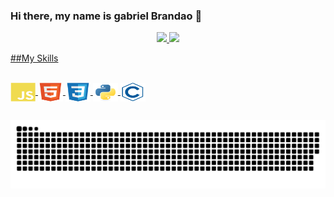 ### Hi there, my name is gabriel Brandao  👋



<div align="center">
  <a href="https://github.com/Brandaoo">
  <img height="180em" src="https://github-readme-stats.vercel.app/api?username=Brandaoo&show_icons=true&theme=dracula&include_all_commits=true&count_private=true"/>
  <img height="180em" src="https://github-readme-stats.vercel.app/api/top-langs/?username=Brandaoo&layout=compact&langs_count=7&theme=dracula"/>
</div>
  
  
 ##My Skills
  
  <div style="display: inline_block"><br>
  <img align="center" alt="Js" height="30" width="40" src="https://raw.githubusercontent.com/devicons/devicon/master/icons/javascript/javascript-plain.svg">
  <img align="center" alt="HTML" height="30" width="40" src="https://raw.githubusercontent.com/devicons/devicon/master/icons/html5/html5-original.svg">
  <img align="center" alt="CSS" height="30" width="40" src="https://raw.githubusercontent.com/devicons/devicon/master/icons/css3/css3-original.svg">
  <img align="center" alt="Python" height="30" width="40" src="https://raw.githubusercontent.com/devicons/devicon/master/icons/python/python-original.svg">
  <img align="center" alt="C" height="30" width="40" src="https://github.com/devicons/devicon/blob/master/icons/c/c-line.svg">


 
</div>
  
  
  ##

  
![Snake animation](https://github.com/Brandaoo/Brandaoo/blob/output/github-contribution-grid-snake.svg)
 

